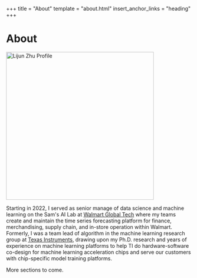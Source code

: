 +++
title = "About"
template = "about.html"
insert_anchor_links = "heading"
+++

<!--Design inspired by "https://www.aarronwalter.com/"-->


# About

<img src="image/lijun.jpg" alt="Lijun Zhu Profile" width="400"/>

Starting in 2022, I served as senior manage of data science and machine learning
on the Sam's AI Lab at [Walmart Global Tech](https://tech.walmart.com/content/walmart-global-tech/en_us.html)
where my teams create and maintain the time series forecasting platform for
finance, merchandising, supply chain, and in-store operation within Walmart. 
Formerly, I was a team lead of algorithm in the machine learning research group
at [Texas Instruments](https://www.ti.com/), drawing upon my Ph.D. research and
years of experience on machine learning platforms to help TI do
hardware-software co-design for machine learning acceleration chips and serve 
our customers with chip-specific model training platforms.

More sections to come.

